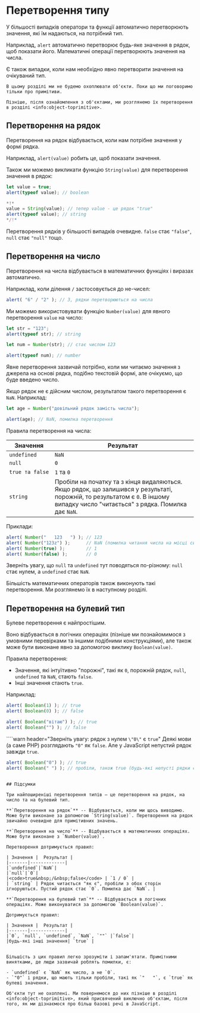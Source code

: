 # Перетворення типу

У більшості випадків оператори та функції автоматично перетворюють значення, які їм надаються, на потрібний тип.

Наприклад, `alert` автоматично перетворює будь-яке значення в рядок, щоб показати його. Математичні операції перетворюють значення на числа.

Є також випадки, коли нам необхідно явно перетворити значення на очікуваний тип.

```smart header="Поки що не говоримо про об'єкти"
В цьому розділі ми не будемо охоплювати об'єкти. Поки що ми поговоримо тільки про примітиви.

Пізніше, після ознайомлення з об'єктами, ми розглянемо їх перетворення в розділі <info:object-toprimitive>.
```

## Перетворення на рядок

Перетворення на рядок відбувається, коли нам потрібне значення у формі рядка.

Наприклад, `alert(value)` робить це, щоб показати значення.

Також ми можемо викликати функцію `String(value)` для перетворення значення в рядок:

```js run
let value = true;
alert(typeof value); // boolean

*!*
value = String(value); // тепер value - це рядок "true"
alert(typeof value); // string
*/!*
```

Перетворення рядків у більшості випадків очевидне. `false` стає `"false"`, `null` стає `"null"` тощо.

## Перетворення на число

Перетворення на числа відбувається в математичних функціях і виразах автоматично.

Наприклад, коли ділення `/` застосовується до не-чисел:

```js run
alert( "6" / "2" ); // 3, рядки перетворюються на числа
```

Ми можемо використовувати функцію `Number(value)` для явного перетворення `value` на число:

```js run
let str = "123";
alert(typeof str); // string

let num = Number(str); // стає числом 123

alert(typeof num); // number
```

Явне перетворення зазвичай потрібно, коли ми читаємо значення з джерела на основі рядка, подібно текстовій формі, але очікуємо, що буде введено число.

Якщо рядок не є дійсним числом, результатом такого перетворення є `NaN`. Наприклад:

```js run
let age = Number("довільний рядок замість числа");

alert(age); // NaN, помилка перетворення
```

Правила перетворення на числа:

| Значення |  Результат |
|-------|-------------|
|`undefined`|`NaN`|
|`null`|`0`|
|<code>true&nbsp;та&nbsp;false</code> | `1` та `0` |
| `string` | Пробіли на початку та з кінця видаляються. Якщо рядок, що залишився у результаті, порожній, то результатом є `0`. В іншому випадку число "читається" з рядка. Помилка дає `NaN`. |

Приклади:

```js run
alert( Number("   123   ") ); // 123
alert( Number("123z") );      // NaN (помилка читання числа на місці символу "z")
alert( Number(true) );        // 1
alert( Number(false) );       // 0
```

Зверніть увагу, що `null` та `undefined` тут поводяться по-різному: `null` стає нулем, а `undefined` стає `NaN`.

Більшість математичних операторів також виконують такі перетворення. Ми розглянемо їх в наступному розділі.

## Перетворення на булевий тип

Булеве перетворення є найпростішим.

Воно відбувається в логічних операціях (пізніше ми познайомимося з умовними перевірками та іншими подібними конструкціями), але також може бути виконане явно за допомогою виклику `Boolean(value)`.

Правила перетворення:

- Значення, які інтуїтивно "порожні", такі як `0`, порожній рядок, `null`, `undefined` та `NaN`, стають `false`.
- Інші значення стають `true`.

Наприклад:

```js run
alert( Boolean(1) ); // true
alert( Boolean(0) ); // false

alert( Boolean("вітаю") ); // true
alert( Boolean("") ); // false
```

````warn header="Зверніть увагу: рядок з нулем `\"0\"` є `true`"
Деякі мови (а саме PHP) розглядають `"0"` як `false`. Але у JavaScript непустий рядок завжди `true`.

```js run
alert( Boolean("0") ); // true
alert( Boolean(" ") ); // пробіли, також true (будь-які непусті рядки є true)
```
````

## Підсумки

Три найпоширеніші перетворення типів — це перетворення на рядок, на число та на булевий тип.

**`Перетворення на рядок`** -- Відбувається, коли ми щось виводимо. Може бути виконане за допомогою `String(value)`. Перетворення на рядок звичайно очевидне для примітивних значень.

**`Перетворення на число`** -- Відбувається в математичних операціях. Може бути виконане з `Number(value)`.

Перетворення дотримується правил:

| Значення |  Результат |
|-------|-------------|
|`undefined`|`NaN`|
|`null`|`0`|
|<code>true&nbsp;/&nbsp;false</code> | `1 / 0` |
| `string` | Рядок читається "як є", пробіли з обох сторін ігноруються. Пустий рядок стає `0`. Помилка дає `NaN`. |

**`Перетворення на булевий тип`** -- Відбувається в логічних операціях. Може виконуватися за допомогою `Boolean(value)`.

Дотримується правил:

| Значення |  Результат |
|-------|-------------|
|`0`, `null`, `undefined`, `NaN`, `""` |`false`|
|будь-які інші значення| `true` |


Більшість з цих правил легко зрозуміти і запам'ятати. Примітними винятками, де люди зазвичай роблять помилки, є:

- `undefined` є `NaN` як число, а не `0`.
- `"0"` і рядки, що мають тільки пробіли, такі як `"   "`, є `true` як булеві значення.

Об'єкти тут не охоплені. Ми повернемося до них пізніше в розділі <info:object-toprimitive>, який присвячений виключно об'єктам, після того, як ми дізнаємося про більш базові речі в JavaScript.
